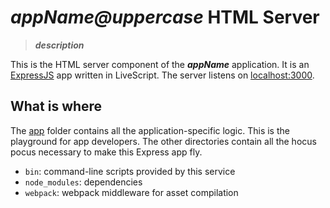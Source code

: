 # _____appName@uppercase_____ HTML Server
> _____description_____

This is the HTML server component of the _____appName_____ application.
It is an [ExpressJS](http://expressjs.com) app written in LiveScript.
The server listens on [localhost:3000](http://localhost:3000).


## What is where
The [app](app) folder contains all the application-specific logic.
This is the playground for app developers.
The other directories contain all the hocus pocus necessary
to make this Express app fly.
* `bin`: command-line scripts provided by this service
* `node_modules`: dependencies
* `webpack`: webpack middleware for asset compilation
